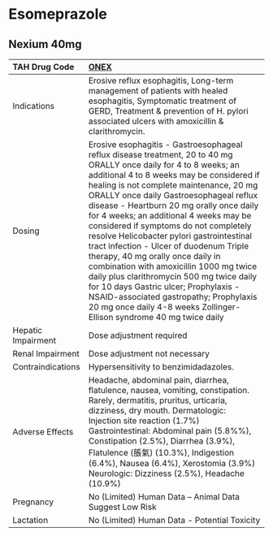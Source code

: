 # Esomeprazole

## Nexium 40mg

| TAH Drug Code      | [**ONEX**](https://www.tahsda.org.tw/drugs/hissearch.php?drug_code=ONEX)                                                                                                                                                                                                                                                                                                                                                                                                                                                                                                                                                                                                                                                                                            |
|:-------------------|:--------------------------------------------------------------------------------------------------------------------------------------------------------------------------------------------------------------------------------------------------------------------------------------------------------------------------------------------------------------------------------------------------------------------------------------------------------------------------------------------------------------------------------------------------------------------------------------------------------------------------------------------------------------------------------------------------------------------------------------------------------------------|
| Indications        | Erosive reflux esophagitis, Long-term management of patients with healed esophagitis, Symptomatic treatment of GERD, Treatment & prevention of H. pylori associated ulcers with amoxicillin & clarithromycin.                                                                                                                                                                                                                                                                                                                                                                                                                                                                                                                                                       |
| Dosing             | Erosive esophagitis - Gastroesophageal reflux disease treatment, 20 to 40 mg ORALLY once daily for 4 to 8 weeks; an additional 4 to 8 weeks may be considered if healing is not complete maintenance, 20 mg ORALLY once daily Gastroesophageal reflux disease - Heartburn 20 mg orally once daily for 4 weeks; an additional 4 weeks may be considered if symptoms do not completely resolve Helicobacter pylori gastrointestinal tract infection - Ulcer of duodenum Triple therapy, 40 mg orally once daily in combination with amoxicillin 1000 mg twice daily plus clarithromycin 500 mg twice daily for 10 days Gastric ulcer; Prophylaxis - NSAID-associated gastropathy; Prophylaxis 20 mg once daily 4-8 weeks Zollinger-Ellison syndrome 40 mg twice daily |
| Hepatic Impairment | Dose adjustment required                                                                                                                                                                                                                                                                                                                                                                                                                                                                                                                                                                                                                                                                                                                                            |
| Renal Impairment   | Dose adjustment not necessary                                                                                                                                                                                                                                                                                                                                                                                                                                                                                                                                                                                                                                                                                                                                       |
| Contraindications  | Hypersensitivity to benzimidadazoles.                                                                                                                                                                                                                                                                                                                                                                                                                                                                                                                                                                                                                                                                                                                               |
| Adverse Effects    | Headache, abdominal pain, diarrhea, flatulence, nausea, vomiting, constipation. Rarely, dermatitis, pruritus, urticaria, dizziness, dry mouth. Dermatologic: Injection site reaction (1.7%) Gastrointestinal: Abdominal pain (5.8%%), Constipation (2.5%), Diarrhea (3.9%), Flatulence (脹氣) (10.3%), Indigestion (6.4%), Nausea (6.4%), Xerostomia (3.9%) Neurologic: Dizziness (2.5%), Headache (10.9%)                                                                                                                                                                                                                                                                                                                                                          |
| Pregnancy          | No (Limited) Human Data – Animal Data Suggest Low Risk                                                                                                                                                                                                                                                                                                                                                                                                                                                                                                                                                                                                                                                                                                              |
| Lactation          | No (Limited) Human Data - Potential Toxicity                                                                                                                                                                                                                                                                                                                                                                                                                                                                                                                                                                                                                                                                                                                        |

